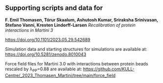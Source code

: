 ## Supporting scripts and data for

**F. Emil Thomasen, Tórur Skaalum, Ashutosh Kumar, Sriraksha Srinivasan, Stefano Vanni, Kresten Lindorff-Larsen** 
_Recalibration of protein interactions in Martini 3_

<https://doi.org/10.1101/2023.05.29.542689>

Simulation data and starting structures for simulations are available at: https://doi.org/10.5281/zenodo.8010043

Force field files for Martini 3.0 with interactions between protein beads rescaled by λ<sub>PP</sub>=0.88 are available at: https://github.com/KULL-Centre/_2023_Thomasen_Martini/tree/main/force_field
